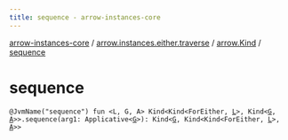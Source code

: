 ```yaml
---
title: sequence - arrow-instances-core
---
```


[arrow-instances-core](../../index.html) / [arrow.instances.either.traverse](../index.html) / [arrow.Kind](index.html) / [sequence](./sequence.html)

# sequence

`@JvmName("sequence") fun <L, G, A> Kind<Kind<ForEither, `[`L`](sequence.html#L)`>, Kind<`[`G`](sequence.html#G)`, `[`A`](sequence.html#A)`>>.sequence(arg1: Applicative<`[`G`](sequence.html#G)`>): Kind<`[`G`](sequence.html#G)`, Kind<Kind<ForEither, `[`L`](sequence.html#L)`>, `[`A`](sequence.html#A)`>>`